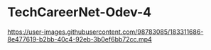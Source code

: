 # TechCareerNet-Odev-4



https://user-images.githubusercontent.com/98783085/183311686-8e477619-b2bb-40c4-92eb-3b0ef6bb72cc.mp4

